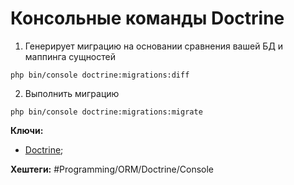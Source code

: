 
# Консольные команды Doctrine


1) Генерирует миграцию на основании сравнения вашей БД и маппинга сущностей

```shell
php bin/console doctrine:migrations:diff
```

2) Выполнить миграцию

```shell
php bin/console doctrine:migrations:migrate
```




**Ключи:**
- [Doctrine](Doctrine-ORM);


**Хештеги:** #Programming/ORM/Doctrine/Console